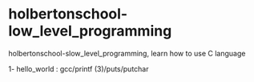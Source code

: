 # holbertonschool-low_level_programming
holbertonschool-slow_level_programming, learn how to use C language

1- hello_world :
gcc/printf (3)/puts/putchar
